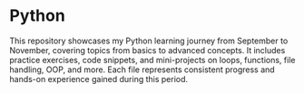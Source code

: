 # Python
This repository showcases my Python learning journey from September to November, covering topics from basics to advanced concepts. It includes practice exercises, code snippets, and mini-projects on loops, functions, file handling, OOP, and more. Each file represents consistent progress and hands-on experience gained during this period.
